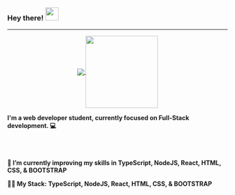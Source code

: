 ### Hey there! <img src="https://raw.githubusercontent.com/iampavangandhi/iampavangandhi/master/gifs/Hi.gif" width="30px">

---

<p align="center"></p>

<p align="center">
  <a href="https://github.com/anuraghazra/github-readme-stats">
    <img
      align="center"
      src="https://github-readme-stats.vercel.app/api/top-langs/?username=eduardops0&layout=compact"
    />
  </a>
  <a href="https://github.com/anuraghazra/github-readme-stats">
    <img
      align="center"
      height="165"
      src="https://github-readme-stats.vercel.app/api?username=eduardops0&count_private=true&show_icons=true&custom_title=Github%20Status&hide=issues"
    />
  </a>
</p>



<b>I'm a web developer student, currently focused on Full-Stack development. :computer:<b> <br></br>


<br><p>🌱 I’m currently improving my skills in TypeScript, NodeJS, React, HTML, CSS, & BOOTSTRAP</p> 
<p>👨‍💻  My Stack: TypeScript, NodeJS, React, HTML, CSS, & BOOTSTRAP</p> </br>
